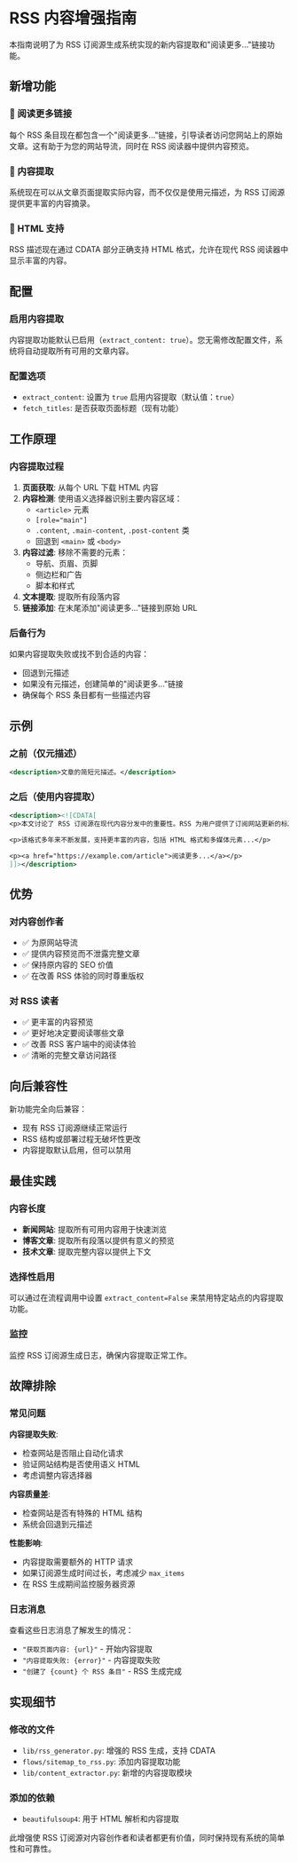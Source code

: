 # RSS 内容增强指南

本指南说明了为 RSS 订阅源生成系统实现的新内容提取和"阅读更多..."链接功能。

## 新增功能

### 🔗 阅读更多链接
每个 RSS 条目现在都包含一个"阅读更多..."链接，引导读者访问您网站上的原始文章。这有助于为您的网站导流，同时在 RSS 阅读器中提供内容预览。

### 📄 内容提取
系统现在可以从文章页面提取实际内容，而不仅仅是使用元描述，为 RSS 订阅源提供更丰富的内容摘录。

### 🎨 HTML 支持
RSS 描述现在通过 CDATA 部分正确支持 HTML 格式，允许在现代 RSS 阅读器中显示丰富的内容。

## 配置

### 启用内容提取

内容提取功能默认已启用（`extract_content: true`）。您无需修改配置文件，系统将自动提取所有可用的文章内容。

### 配置选项

- `extract_content`: 设置为 `true` 启用内容提取（默认值：`true`）
- `fetch_titles`: 是否获取页面标题（现有功能）

## 工作原理

### 内容提取过程

1. **页面获取**: 从每个 URL 下载 HTML 内容
2. **内容检测**: 使用语义选择器识别主要内容区域：
   - `<article>` 元素
   - `[role="main"]` 
   - `.content`, `.main-content`, `.post-content` 类
   - 回退到 `<main>` 或 `<body>`
3. **内容过滤**: 移除不需要的元素：
   - 导航、页眉、页脚
   - 侧边栏和广告  
   - 脚本和样式
4. **文本提取**: 提取所有段落内容
5. **链接添加**: 在末尾添加"阅读更多..."链接到原始 URL

### 后备行为

如果内容提取失败或找不到合适的内容：
- 回退到元描述
- 如果没有元描述，创建简单的"阅读更多..."链接
- 确保每个 RSS 条目都有一些描述内容

## 示例

### 之前（仅元描述）
```xml
<description>文章的简短元描述。</description>
```

### 之后（使用内容提取）
```xml
<description><![CDATA[
<p>本文讨论了 RSS 订阅源在现代内容分发中的重要性。RSS 为用户提供了订阅网站更新的标准化方式，并在发布新内容时接收通知。</p>

<p>该格式多年来不断发展，支持更丰富的内容，包括 HTML 格式和多媒体元素...</p>

<p><a href="https://example.com/article">阅读更多...</a></p>
]]></description>
```

## 优势

### 对内容创作者
- ✅ 为原网站导流
- ✅ 提供内容预览而不泄露完整文章
- ✅ 保持原内容的 SEO 价值
- ✅ 在改善 RSS 体验的同时尊重版权

### 对 RSS 读者
- ✅ 更丰富的内容预览
- ✅ 更好地决定要阅读哪些文章
- ✅ 改善 RSS 客户端中的阅读体验
- ✅ 清晰的完整文章访问路径

## 向后兼容性

新功能完全向后兼容：
- 现有 RSS 订阅源继续正常运行
- RSS 结构或部署过程无破坏性更改
- 内容提取默认启用，但可以禁用

## 最佳实践

### 内容长度
- **新闻网站**: 提取所有可用内容用于快速浏览
- **博客文章**: 提取所有段落以提供有意义的预览  
- **技术文章**: 提取完整内容以提供上下文

### 选择性启用
可以通过在流程调用中设置 `extract_content=False` 来禁用特定站点的内容提取功能。

### 监控
监控 RSS 订阅源生成日志，确保内容提取正常工作。

## 故障排除

### 常见问题

**内容提取失败**: 
- 检查网站是否阻止自动化请求
- 验证网站结构是否使用语义 HTML
- 考虑调整内容选择器

**内容质量差**:
- 检查网站是否有特殊的 HTML 结构
- 系统会回退到元描述

**性能影响**:
- 内容提取需要额外的 HTTP 请求
- 如果订阅源生成时间过长，考虑减少 `max_items`
- 在 RSS 生成期间监控服务器资源

### 日志消息
查看这些日志消息了解发生的情况：
- `"获取页面内容: {url}"` - 开始内容提取
- `"内容提取失败: {error}"` - 内容提取失败
- `"创建了 {count} 个 RSS 条目"` - RSS 生成完成

## 实现细节

### 修改的文件
- `lib/rss_generator.py`: 增强的 RSS 生成，支持 CDATA
- `flows/sitemap_to_rss.py`: 添加内容提取功能
- `lib/content_extractor.py`: 新增的内容提取模块

### 添加的依赖
- `beautifulsoup4`: 用于 HTML 解析和内容提取

此增强使 RSS 订阅源对内容创作者和读者都更有价值，同时保持现有系统的简单性和可靠性。